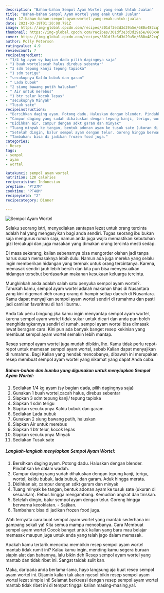 ```yaml
---
description: "Bahan-bahan Sempol Ayam Wortel yang enak Untuk Jualan"
title: "Bahan-bahan Sempol Ayam Wortel yang enak Untuk Jualan"
slug: 17-bahan-bahan-sempol-ayam-wortel-yang-enak-untuk-jualan
date: 2021-03-19T01:20:08.791Z
image: https://img-global.cpcdn.com/recipes/301df3e3d3d29a5e/680x482cq70/sempol-ayam-wortel-foto-resep-utama.jpg
thumbnail: https://img-global.cpcdn.com/recipes/301df3e3d3d29a5e/680x482cq70/sempol-ayam-wortel-foto-resep-utama.jpg
cover: https://img-global.cpcdn.com/recipes/301df3e3d3d29a5e/680x482cq70/sempol-ayam-wortel-foto-resep-utama.jpg
author: Polly Peterson
ratingvalue: 4.9
reviewcount: 7
recipeingredient:
- "1/4 kg ayam sy bagian dada pilih dagingnya saja"
- "1 buah wortelcacah halus direbus sebentar"
- "3 sdm tepung kanji tepung tapioka"
- "1 sdm terigu"
- "secukupnya Kaldu bubuk dan garam"
- " Lada bubuk"
- "2 siung bawang putih haluskan"
- " Air untuk merebus"
- "1 btr telur kocok lepas"
- "secukupnya Minyak"
- "Tusuk sate"
recipeinstructions:
- "Bersihkan daging ayam. Potong dadu. Haluskan dengan blender. Pindahkan ke dalam wadah."
- "Campur daging yang sudah dihaluskan dengan tepung kanji, terigu, wortel, kaldu bubuk, lada bubuk, dan garam. Aduk hingga merata."
- "Didihkan air, campur dengan sdkt garam dan minyak"
- "Tuang minyak ke tangan, bentuk adonan ayam ke tusuk sate (ukuran di sesuaikan). Rebus hingga mengambang. Kemudian angkat dan tiriskan."
- "Setelah dingin, balur sempol ayam dengan telur. Goreng hingga berwarna kecoklatan.  Sajikan."
- "Tambahan: bisa di jadikan frozen food juga."
categories:
- Resep
tags:
- sempol
- ayam
- wortel

katakunci: sempol ayam wortel 
nutrition: 128 calories
recipecuisine: Indonesian
preptime: "PT27M"
cooktime: "PT48M"
recipeyield: "2"
recipecategory: Dinner

---
```



![Sempol Ayam Wortel](https://img-global.cpcdn.com/recipes/301df3e3d3d29a5e/680x482cq70/sempol-ayam-wortel-foto-resep-utama.jpg)

Selaku seorang istri, menyediakan santapan lezat untuk orang tercinta adalah hal yang mengasyikan bagi anda sendiri. Tugas seorang ibu bukan saja mengurus rumah saja, namun anda juga wajib memastikan kebutuhan gizi tercukupi dan juga masakan yang dimakan orang tercinta mesti sedap.

Di masa  sekarang, kalian sebenarnya bisa mengorder olahan jadi tanpa harus susah memasaknya lebih dulu. Namun ada juga mereka yang selalu ingin memberikan hidangan yang terenak untuk orang tercintanya. Karena, memasak sendiri jauh lebih bersih dan kita pun bisa menyesuaikan hidangan tersebut berdasarkan makanan kesukaan keluarga tercinta. 



Mungkinkah anda adalah salah satu penyuka sempol ayam wortel?. Tahukah kamu, sempol ayam wortel adalah makanan khas di Nusantara yang kini digemari oleh orang-orang di hampir setiap daerah di Nusantara. Kamu dapat menyajikan sempol ayam wortel sendiri di rumahmu dan pasti jadi camilan favoritmu di hari liburmu.

Anda tak perlu bingung jika kamu ingin menyantap sempol ayam wortel, karena sempol ayam wortel tidak sukar untuk dicari dan anda pun boleh menghidangkannya sendiri di rumah. sempol ayam wortel bisa dimasak lewat beragam cara. Kini pun ada banyak banget resep kekinian yang membuat sempol ayam wortel semakin lebih mantap.

Resep sempol ayam wortel juga mudah dibikin, lho. Kamu tidak perlu repot-repot untuk memesan sempol ayam wortel, sebab Kalian dapat menyajikan di rumahmu. Bagi Kalian yang hendak mencobanya, dibawah ini merupakan resep membuat sempol ayam wortel yang nikamat yang dapat Anda coba.

<!--inarticleads1-->

##### Bahan-bahan dan bumbu yang digunakan untuk menyiapkan Sempol Ayam Wortel:

1. Sediakan 1/4 kg ayam (sy bagian dada, pilih dagingnya saja)
1. Gunakan 1 buah wortel,cacah halus, direbus sebentar
1. Siapkan 3 sdm tepung kanji/ tepung tapioka
1. Siapkan 1 sdm terigu
1. Siapkan secukupnya Kaldu bubuk dan garam
1. Sediakan  Lada bubuk
1. Gunakan 2 siung bawang putih, haluskan
1. Siapkan  Air untuk merebus
1. Siapkan 1 btr telur, kocok lepas
1. Siapkan secukupnya Minyak
1. Sediakan Tusuk sate




<!--inarticleads2-->

##### Langkah-langkah menyiapkan Sempol Ayam Wortel:

1. Bersihkan daging ayam. Potong dadu. Haluskan dengan blender. Pindahkan ke dalam wadah.
1. Campur daging yang sudah dihaluskan dengan tepung kanji, terigu, wortel, kaldu bubuk, lada bubuk, dan garam. Aduk hingga merata.
1. Didihkan air, campur dengan sdkt garam dan minyak
1. Tuang minyak ke tangan, bentuk adonan ayam ke tusuk sate (ukuran di sesuaikan). Rebus hingga mengambang. Kemudian angkat dan tiriskan.
1. Setelah dingin, balur sempol ayam dengan telur. Goreng hingga berwarna kecoklatan.  - Sajikan.
1. Tambahan: bisa di jadikan frozen food juga.




Wah ternyata cara buat sempol ayam wortel yang mantab sederhana ini gampang sekali ya! Kita semua mampu mencobanya. Cara Membuat sempol ayam wortel Cocok banget untuk kalian yang baru mau belajar memasak maupun juga untuk anda yang telah jago dalam memasak.

Apakah kamu tertarik mencoba membikin resep sempol ayam wortel mantab tidak rumit ini? Kalau kamu ingin, mending kamu segera buruan siapin alat dan bahannya, lalu bikin deh Resep sempol ayam wortel yang mantab dan tidak ribet ini. Sangat taidak sulit kan. 

Maka, daripada anda berlama-lama, hayo langsung aja buat resep sempol ayam wortel ini. Dijamin kalian tak akan nyesel bikin resep sempol ayam wortel lezat simple ini! Selamat berkreasi dengan resep sempol ayam wortel mantab tidak ribet ini di tempat tinggal kalian masing-masing,ya!.

